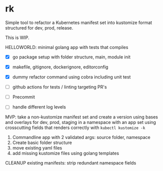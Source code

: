 # rk
Simple tool to refactor a Kubernetes manifest set into kustomize format structured for dev, prod, release.

This is WIP.

HELLOWORLD: minimal golang app with tests that compiles
- [x] go package setup with folder structure, main, module init
- [x] makefile, gitignore, dockerignore, editorconfig
- [x] dummy refactor command using cobra including unit test
- [ ] github actions for tests / linting targeting PR's
- [ ] Precommit
- [ ] handle different log levels


MVP: take a non-kustomize manifest set and create a version using bases and overlays for dev, prod, staging
      in a namespace with an app set using crosscutting fields that renders correctly with `kubectl kustomize -k`
1. Commandline app with 2 validated args: source folder, namespace
2. Create basic folder structure
3. move existing yaml files
4. add missing kustomize files using golang templates

CLEANUP existing manifests: strip redundant namespace fields